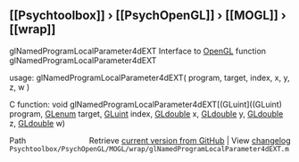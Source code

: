 ## [[Psychtoolbox]] &#8250; [[PsychOpenGL]] &#8250; [[MOGL]] &#8250; [[wrap]]

glNamedProgramLocalParameter4dEXT  Interface to [OpenGL](OpenGL) function glNamedProgramLocalParameter4dEXT  
  
usage:  glNamedProgramLocalParameter4dEXT( program, target, index, x, y, z, w )  
  
C function:  void glNamedProgramLocalParameter4dEXT[(GLuint]((GLuint) program, [GLenum](GLenum) target, [GLuint](GLuint) index, [GLdouble](GLdouble) x, [GLdouble](GLdouble) y, [GLdouble](GLdouble) z, [GLdouble](GLdouble) w)  




<div class="code_header" style="text-align:right;">
  <span style="float:left;">Path&nbsp;&nbsp;</span> <span class="counter">Retrieve <a href=
  "https://raw.github.com/Psychtoolbox-3/Psychtoolbox-3/beta/Psychtoolbox/PsychOpenGL/MOGL/wrap/glNamedProgramLocalParameter4dEXT.m">current version from GitHub</a> | View <a href=
  "https://github.com/Psychtoolbox-3/Psychtoolbox-3/commits/beta/Psychtoolbox/PsychOpenGL/MOGL/wrap/glNamedProgramLocalParameter4dEXT.m">changelog</a></span>
</div>
<div class="code">
  <code>Psychtoolbox/PsychOpenGL/MOGL/wrap/glNamedProgramLocalParameter4dEXT.m</code>
</div>

